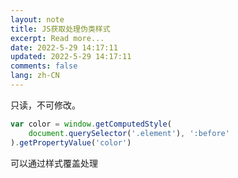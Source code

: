 ```yaml
---
layout: note
title: JS获取处理伪类样式
excerpt: Read more...
date: 2022-5-29 14:17:11
updated: 2022-5-29 14:17:11
comments: false
lang: zh-CN
---
```


只读，不可修改。
```js
var color = window.getComputedStyle(
	document.querySelector('.element'), ':before'
).getPropertyValue('color')
```

可以通过样式覆盖处理
  